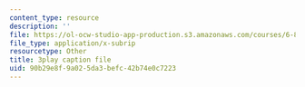 ```yaml
---
content_type: resource
description: ''
file: https://ol-ocw-studio-app-production.s3.amazonaws.com/courses/6-851-advanced-data-structures-spring-2012/90b29e8f9a025da3befc42b74e0c7223_3e1ZF1L1VhY.vtt
file_type: application/x-subrip
resourcetype: Other
title: 3play caption file
uid: 90b29e8f-9a02-5da3-befc-42b74e0c7223
---
```

